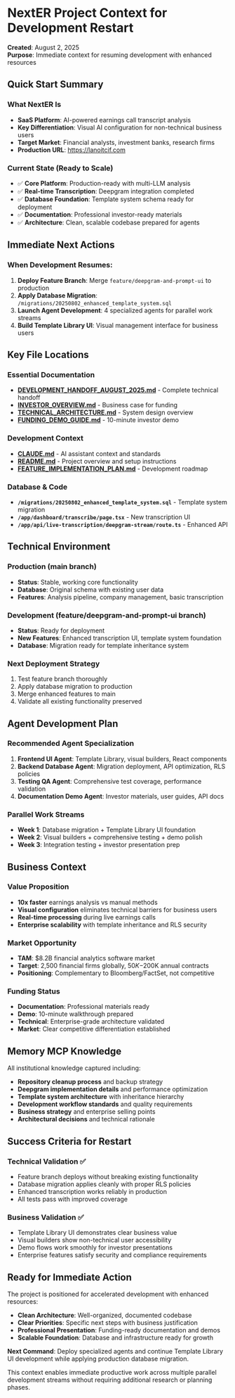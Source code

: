 # NextER Project Context for Development Restart

**Created**: August 2, 2025  
**Purpose**: Immediate context for resuming development with enhanced resources

## Quick Start Summary

### What NextER Is
- **SaaS Platform**: AI-powered earnings call transcript analysis
- **Key Differentiation**: Visual AI configuration for non-technical business users
- **Target Market**: Financial analysts, investment banks, research firms
- **Production URL**: https://lanoitcif.com

### Current State (Ready to Scale)
- ✅ **Core Platform**: Production-ready with multi-LLM analysis
- ✅ **Real-time Transcription**: Deepgram integration completed
- ✅ **Database Foundation**: Template system schema ready for deployment
- ✅ **Documentation**: Professional investor-ready materials
- ✅ **Architecture**: Clean, scalable codebase prepared for agents

## Immediate Next Actions

### When Development Resumes:
1. **Deploy Feature Branch**: Merge `feature/deepgram-and-prompt-ui` to production
2. **Apply Database Migration**: `/migrations/20250802_enhanced_template_system.sql`
3. **Launch Agent Development**: 4 specialized agents for parallel work streams
4. **Build Template Library UI**: Visual management interface for business users

## Key File Locations

### Essential Documentation
- **[DEVELOPMENT_HANDOFF_AUGUST_2025.md](DEVELOPMENT_HANDOFF_AUGUST_2025.md)** - Complete technical handoff
- **[INVESTOR_OVERVIEW.md](INVESTOR_OVERVIEW.md)** - Business case for funding
- **[TECHNICAL_ARCHITECTURE.md](TECHNICAL_ARCHITECTURE.md)** - System design overview
- **[FUNDING_DEMO_GUIDE.md](FUNDING_DEMO_GUIDE.md)** - 10-minute investor demo

### Development Context
- **[CLAUDE.md](CLAUDE.md)** - AI assistant context and standards
- **[README.md](README.md)** - Project overview and setup instructions
- **[FEATURE_IMPLEMENTATION_PLAN.md](FEATURE_IMPLEMENTATION_PLAN.md)** - Development roadmap

### Database & Code
- **`/migrations/20250802_enhanced_template_system.sql`** - Template system migration
- **`/app/dashboard/transcribe/page.tsx`** - New transcription UI
- **`/app/api/live-transcription/deepgram-stream/route.ts`** - Enhanced API

## Technical Environment

### Production (main branch)
- **Status**: Stable, working core functionality
- **Database**: Original schema with existing user data
- **Features**: Analysis pipeline, company management, basic transcription

### Development (feature/deepgram-and-prompt-ui branch)
- **Status**: Ready for deployment
- **New Features**: Enhanced transcription UI, template system foundation
- **Database**: Migration ready for template inheritance system

### Next Deployment Strategy
1. Test feature branch thoroughly
2. Apply database migration to production
3. Merge enhanced features to main
4. Validate all existing functionality preserved

## Agent Development Plan

### Recommended Agent Specialization
1. **Frontend UI Agent**: Template Library, visual builders, React components
2. **Backend Database Agent**: Migration deployment, API optimization, RLS policies  
3. **Testing QA Agent**: Comprehensive test coverage, performance validation
4. **Documentation Demo Agent**: Investor materials, user guides, API docs

### Parallel Work Streams
- **Week 1**: Database migration + Template Library UI foundation
- **Week 2**: Visual builders + comprehensive testing + demo polish
- **Week 3**: Integration testing + investor presentation prep

## Business Context

### Value Proposition
- **10x faster** earnings analysis vs manual methods
- **Visual configuration** eliminates technical barriers for business users
- **Real-time processing** during live earnings calls
- **Enterprise scalability** with template inheritance and RLS security

### Market Opportunity
- **TAM**: $8.2B financial analytics software market
- **Target**: 2,500 financial firms globally, $50K-$200K annual contracts
- **Positioning**: Complementary to Bloomberg/FactSet, not competitive

### Funding Status
- **Documentation**: Professional materials ready
- **Demo**: 10-minute walkthrough prepared
- **Technical**: Enterprise-grade architecture validated
- **Market**: Clear competitive differentiation established

## Memory MCP Knowledge

All institutional knowledge captured including:
- **Repository cleanup process** and backup strategy
- **Deepgram implementation details** and performance optimization
- **Template system architecture** with inheritance hierarchy
- **Development workflow standards** and quality requirements
- **Business strategy** and enterprise selling points
- **Architectural decisions** and technical rationale

## Success Criteria for Restart

### Technical Validation ✅
- Feature branch deploys without breaking existing functionality
- Database migration applies cleanly with proper RLS policies
- Enhanced transcription works reliably in production
- All tests pass with improved coverage

### Business Validation ✅
- Template Library UI demonstrates clear business value
- Visual builders show non-technical user accessibility
- Demo flows work smoothly for investor presentations
- Enterprise features satisfy security and compliance requirements

## Ready for Immediate Action

The project is positioned for accelerated development with enhanced resources:
- **Clean Architecture**: Well-organized, documented codebase
- **Clear Priorities**: Specific next steps with business justification
- **Professional Presentation**: Funding-ready documentation and demos
- **Scalable Foundation**: Database and infrastructure ready for growth

**Next Command**: Deploy specialized agents and continue Template Library UI development while applying production database migration.

This context enables immediate productive work across multiple parallel development streams without requiring additional research or planning phases.